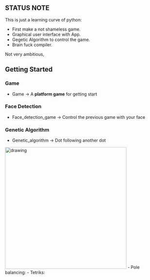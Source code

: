 ## STATUS NOTE ##

This is just a learning curve of python:

 - First make a not shameless game.
 - Graphical user interface with App.
 - Gegetic Algorithm to control the game.
 - Brain fuck compiler.

Not very ambitious, 

## Getting Started ##
### Game
- Game -> A **platform game** for getting start

### Face Detection
- Face_detection_game -> Control the previous game with your face
### Genetic Algorithm
- Genetic_algorithm -> Dot following another dot
<img src="https://github.com/RarceD/procrasting_py/blob/master/genetic_algorithm/dot_follower/dot_game_genetic.PNG" alt="drawing" width="400"/>
- Pole balancing:
- Tetriks:



